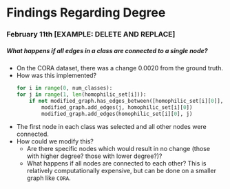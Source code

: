 # Findings Regarding Degree

### February 11th [EXAMPLE: DELETE AND REPLACE]
##### What happens if all edges in a class are connected to a single node?
- On the CORA dataset, there was a change $0.0020$ from the ground truth.
- How was this implemented?
    ``` Python
    for i in range(0, num_classes):
    for j in range(1, len(homophilic_set[i])):
        if not modified_graph.has_edges_between([homophilic_set[i][0]], j):
            modified_graph.add_edges(j, homophilic_set[i][0])
            modified_graph.add_edges(homophilic_set[i][0], j)
    ```
- The first node in each class was selected and all other nodes were connected.
- How could we modify this?
  - Are there specific nodes which would result in no change (those with higher degree? those with lower degree?)?
  - What happens if all nodes are connected to each other? This is relatively computationally expensive, but can be done on a smaller graph like ```CORA```. 

